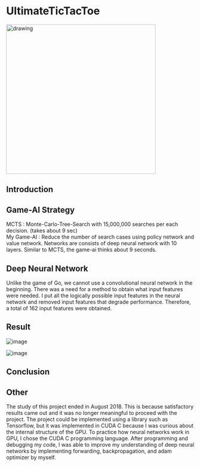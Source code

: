 # UltimateTicTacToe

<img src="https://user-images.githubusercontent.com/87184009/127621048-b53e4a5f-e9f4-43cf-9856-badf813a333d.png" alt="drawing" width="400"/>

## Introduction



## Game-AI Strategy

MCTS : Monte-Carlo-Tree-Search with 15,000,000 searches per each decision. (takes about 9 sec)\
My Game-AI : Reduce the number of search cases using policy network and value network. Networks are consists of deep neural network with 10 layers. Similar to MCTS, the game-ai thinks about 9 seconds.

## Deep Neural Network

Unlike the game of Go, we cannot use a convolutional neural network in the beginning. There was a need for a method to obtain what input features were needed. I put all the logically possible input features in the neural network and removed input features that degrade performance. Therefore, a total of 162 input features were obtained.

## Result

![image](https://user-images.githubusercontent.com/87184009/136501708-10c99107-2c81-4dae-8e3a-781a5347589e.png)

![image](https://user-images.githubusercontent.com/87184009/136501334-9d6464fe-46d1-4bb5-af85-f31aef0de8aa.png)

## Conclusion

## Other

The study of this project ended in August 2018. This is because satisfactory results came out and it was no longer meaningful to proceed with the project. The project could be implemented using a library such as Tensorflow, but it was implemented in CUDA C because I was curious about the internal structure of the GPU. To practice how neural networks work in GPU, I chose the CUDA C programming language. After programming and debugging my code, I was able to improve my understanding of deep neural networks by implementing forwarding, backpropagation, and adam optimizer by myself.
